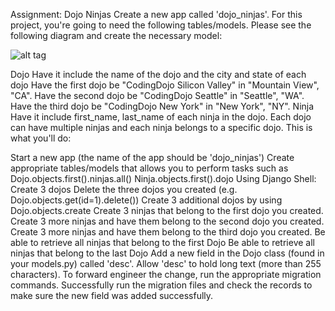 Assignment: Dojo Ninjas
Create a new app called 'dojo_ninjas'. For this project, you're going to need the following tables/models. Please see the following diagram and create the necessary model:

![alt tag](https://user-images.githubusercontent.com/32435667/38142694-58d506b6-340b-11e8-99c5-062430690314.png)

Dojo
Have it include the name of the dojo and the city and state of each dojo
Have the first dojo be "CodingDojo Silicon Valley" in "Mountain View", "CA".
Have the second dojo be "CodingDojo Seattle" in "Seattle", "WA".
Have the third dojo be "CodingDojo New York" in "New York", "NY".
Ninja
Have it include first_name, last_name of each ninja in the dojo.
Each dojo can have multiple ninjas and each ninja belongs to a specific dojo.
This is what you'll do:

Start a new app (the name of the app should be 'dojo_ninjas')
Create appropriate tables/models that allows you to perform tasks such as
Dojo.objects.first().ninjas.all()
Ninja.objects.first().dojo
Using Django Shell:
Create 3 dojos
Delete the three dojos you created (e.g. Dojo.objects.get(id=1).delete())
Create 3 additional dojos by using Dojo.objects.create
Create 3 ninjas that belong to the first dojo you created.
Create 3 more ninjas and have them belong to the second dojo you created.
Create 3 more ninjas and have them belong to the third dojo you created.
Be able to retrieve all ninjas that belong to the first Dojo
Be able to retrieve all ninjas that belong to the last Dojo
Add a new field in the Dojo class (found in your models.py) called 'desc'. Allow 'desc' to hold long text (more than 255 characters). To forward engineer the change, run the appropriate migration commands. Successfully run the migration files and check the records to make sure the new field was added successfully.